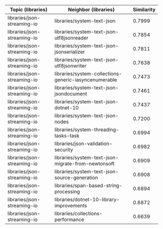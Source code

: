 | Topic (libraries) | Neighbor (libraries) | Similarity |
|-------------|-------------------|------------|
| libraries/json-streaming-io | libraries/system-text-json | 0.7999 |
| libraries/json-streaming-io | libraries/system-text-json-utf8jsonreader | 0.7854 |
| libraries/json-streaming-io | libraries/system-text-json-jsonserializer | 0.7811 |
| libraries/json-streaming-io | libraries/system-text-json-utf8jsonwriter | 0.7638 |
| libraries/json-streaming-io | libraries/system-collections-generic-iasyncenumerable | 0.7473 |
| libraries/json-streaming-io | libraries/system-text-json-jsondocument | 0.7461 |
| libraries/json-streaming-io | libraries/system-text-json-dotnet-10 | 0.7437 |
| libraries/json-streaming-io | libraries/system-text-json-nodes | 0.7200 |
| libraries/json-streaming-io | libraries/system-threading-tasks-task | 0.6994 |
| libraries/json-streaming-io | libraries/json-validation-security | 0.6982 |
| libraries/json-streaming-io | libraries/system-text-json-migrate-from-newtonsoft | 0.6909 |
| libraries/json-streaming-io | libraries/system-text-json-source-generation | 0.6908 |
| libraries/json-streaming-io | libraries/span-based-string-processing | 0.6894 |
| libraries/json-streaming-io | libraries/dotnet-10-library-improvements | 0.6872 |
| libraries/json-streaming-io | libraries/collections-performance | 0.6639 |

